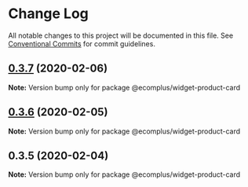# Change Log

All notable changes to this project will be documented in this file.
See [Conventional Commits](https://conventionalcommits.org) for commit guidelines.

## [0.3.7](https://github.com/ecomclub/storefront/compare/@ecomplus/widget-product-card@0.3.6...@ecomplus/widget-product-card@0.3.7) (2020-02-06)

**Note:** Version bump only for package @ecomplus/widget-product-card





## [0.3.6](https://github.com/ecomclub/storefront/compare/@ecomplus/widget-product-card@0.3.5...@ecomplus/widget-product-card@0.3.6) (2020-02-05)

**Note:** Version bump only for package @ecomplus/widget-product-card





## 0.3.5 (2020-02-04)

**Note:** Version bump only for package @ecomplus/widget-product-card
